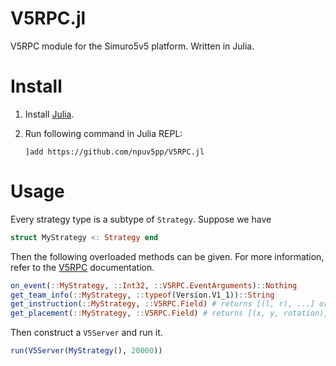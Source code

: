 # V5RPC.jl

V5RPC module for the Simuro5v5 platform. Written in Julia.

# Install

1. Install [Julia](https://julialang.org).
2. Run following command in Julia REPL:

   ```
   ]add https://github.com/npuv5pp/V5RPC.jl
   ```

# Usage

Every strategy type is a subtype of `Strategy`.
Suppose we have

```julia
struct MyStrategy <: Strategy end
```

Then the following overloaded methods can be given. For more information, refer to the [V5RPC] documentation.

[V5RPC]: https://github.com/npuv5pp/V5RPC

```julia
on_event(::MyStrategy, ::Int32, ::V5RPC.EventArguments)::Nothing
get_team_info(::MyStrategy, ::typeof(Version.V1_1))::String
get_instruction(::MyStrategy, ::V5RPC.Field) # returns [(l, r), ...] or (wheels, V5RPC.ControlType.Reset)
get_placement(::MyStrategy, ::V5RPC.Field) # returns [(x, y, rotation), ...]
```

Then construct a `V5Server` and run it.

```julia
run(V5Server(MyStrategy(), 20000))
```

